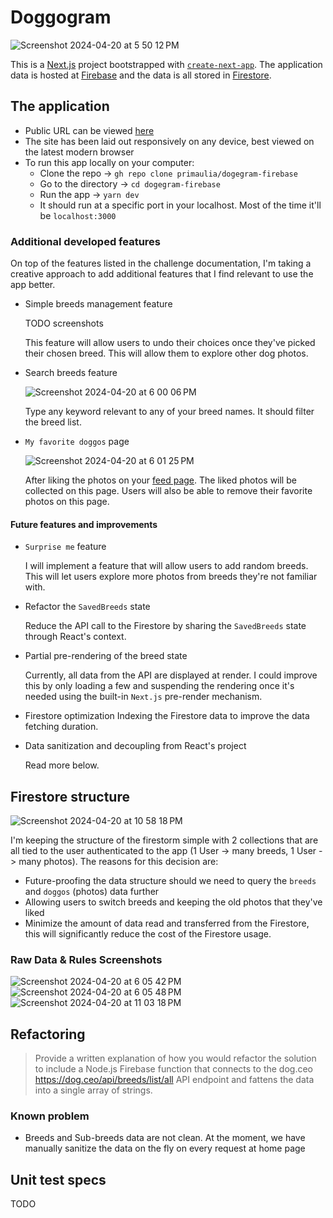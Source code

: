 # Doggogram

![Screenshot 2024-04-20 at 5 50 12 PM](https://github.com/primaulia/dogegram-firebase/assets/1294303/9bd0c6d6-246f-46b3-8e3e-0d0ac3a9abe7)

This is a [Next.js](https://nextjs.org/) project bootstrapped with [`create-next-app`](https://github.com/vercel/next.js/tree/canary/packages/create-next-app). The application data is hosted at [Firebase](https://firebase.google.com/) and the data is all stored in [Firestore](https://firebase.google.com/docs/firestore).

## The application

- Public URL can be viewed [here](https://dogegram-ad8a9.web.app/)
- The site has been laid out responsively on any device, best viewed on the latest modern browser
- To run this app locally on your computer:
  - Clone the repo -> `gh repo clone primaulia/dogegram-firebase`
  - Go to the directory -> `cd dogegram-firebase`
  - Run the app -> `yarn dev`
  - It should run at a specific port in your localhost. Most of the time it'll be `localhost:3000`
 
### Additional developed features

On top of the features listed in the challenge documentation, I'm taking a creative approach to add additional features that I find relevant to use the app better.

- Simple breeds management feature

  TODO screenshots

  This feature will allow users to undo their choices once they've picked their chosen breed. This will allow them to explore other dog photos.
  
- Search breeds feature
  
  ![Screenshot 2024-04-20 at 6 00 06 PM](https://github.com/primaulia/dogegram-firebase/assets/1294303/4eccb8ea-3f5c-477e-9fe1-d3c57b776cad)

  Type any keyword relevant to any of your breed names. It should filter the breed list.

- `My favorite doggos` page
  
  ![Screenshot 2024-04-20 at 6 01 25 PM](https://github.com/primaulia/dogegram-firebase/assets/1294303/a5e201f5-cad9-4fc2-bbd2-f4073e557ce5)

  After liking the photos on your [feed page](https://dogegram-ad8a9.web.app/feed). The liked photos will be collected on this page. Users will also be able to remove their favorite photos on this page.

#### Future features and improvements
- `Surprise me` feature
  
  I will implement a feature that will allow users to add random breeds. This will let users explore more photos from breeds they're not familiar with.

- Refactor the `SavedBreeds` state

  Reduce the API call to the Firestore by sharing the `SavedBreeds` state through React's context.

- Partial pre-rendering of the breed state

  Currently, all data from the API are displayed at render. I could improve this by only loading a few and suspending the rendering once it's needed using the built-in `Next.js` pre-render mechanism.

- Firestore optimization
  Indexing the Firestore data to improve the data fetching duration.

- Data sanitization and decoupling from React's project

  Read more below.

## Firestore structure

![Screenshot 2024-04-20 at 10 58 18 PM](https://github.com/primaulia/dogegram-firebase/assets/1294303/1a1a1919-f8a8-4b0e-9623-46cf11caf1f3)

I'm keeping the structure of the firestorm simple with 2 collections that are all tied to the user authenticated to the app (1 User -> many breeds, 1 User -> many photos). The reasons for this decision are:

- Future-proofing the data structure should we need to query the `breeds` and `doggos` (photos) data further
- Allowing users to switch breeds and keeping the old photos that they've liked
- Minimize the amount of data read and transferred from the Firestore, this will significantly reduce the cost of the Firestore usage.

### Raw Data & Rules Screenshots
![Screenshot 2024-04-20 at 6 05 42 PM](https://github.com/primaulia/dogegram-firebase/assets/1294303/6d9689b7-6bed-4545-9dc8-2e0258b72c97)
![Screenshot 2024-04-20 at 6 05 48 PM](https://github.com/primaulia/dogegram-firebase/assets/1294303/e0babf23-b76c-4b40-b5a8-d880768bb257)
![Screenshot 2024-04-20 at 11 03 18 PM](https://github.com/primaulia/dogegram-firebase/assets/1294303/22ce530a-9dfc-4186-b569-a9e4ed12a2d5)

## Refactoring

> Provide a written explanation of how you would refactor the solution to include a Node.js Firebase function that connects to the dog.ceo https://dog.ceo/api/breeds/list/all API endpoint and fattens the data into a single array of strings.

### Known problem

- Breeds and Sub-breeds data are not clean. At the moment, we have manually sanitize the data on the fly on every request at home page

## Unit test specs

TODO

